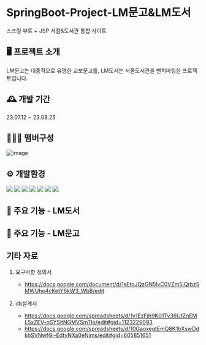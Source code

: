 # SpringBoot-Project-LM문고&LM도서
스프링 부트 + JSP 서점&도서관 통합 사이트
## 🖥️ 프로젝트 소개
LM문고는 대중적으로 유명한 교보문고를, LM도서는 서울도서관을 벤치마킹한 프로젝트입니다. 
## 🕰️ 개발 기간
23.07.12 ~ 23.08.25
## 🧑‍🤝‍🧑 맴버구성
![image](https://github.com/rarararararaa/project_lm/assets/95171793/11399f0a-44d0-4acd-9b26-2f9f29d7623e)
## ⚙️ 개발환경

<img src="https://img.shields.io/badge/Java-FCC624?style=for-the-badge&logoColor=black"> <img src="https://img.shields.io/badge/spring-6DB33F?style=for-the-badge&logo=spring&logoColor=black">
<img src="https://img.shields.io/badge/oracle 11g-F80000?style=for-the-badge&logo=oracle&logoColor=white">
<img src="https://img.shields.io/badge/javascript-F7DF1E?style=for-the-badge&logo=javascript&logoColor=black">
<img src="https://img.shields.io/badge/jquery-0769AD?style=for-the-badge&logo=jquery&logoColor=black">
<img src="https://img.shields.io/badge/HTML5-E34F26?style=for-the-badge&logo=html5&logoColor=black">
<img src="https://img.shields.io/badge/css3-1572B6?style=for-the-badge&logo=css3&logoColor=black">
## 📌 주요 기능 - LM도서
## 📌 주요 기능 - LM문고
## 기타 자료
1. 요구사항 정의서
    - https://docs.google.com/document/d/1sEtoJQzGN5lvC0VZm5iQrbz5MWUho4cKetY6kW3_Wb8/edit

2. db설계서
    - https://docs.google.com/spreadsheets/d/1y1EzFjh9K01Tv36UtZnEML5xZEV-oSYSitNGMVSmTlo/edit#gid=1123229093
    - https://docs.google.com/spreadsheets/d/10GaoxegtEmQ8K1bXswDdkhSVNwfGi-EdtyNXa0eNjms/edit#gid=605851651
